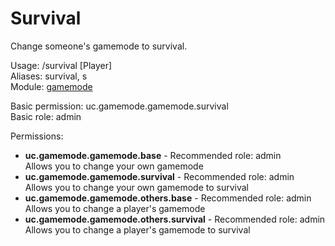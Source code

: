 Survival
====
Change someone's gamemode to survival.

Usage: /survival [Player]<br>
Aliases: survival, s<br>
Module: [gamemode](../modules/gamemode.md)<br>

Basic permission: uc.gamemode.gamemode.survival<br>
Basic role: admin<br>

Permissions: <br>
* **uc.gamemode.gamemode.base** - Recommended role: admin<br>Allows you to change your own gamemode
* **uc.gamemode.gamemode.survival** - Recommended role: admin<br>Allows you to change your own gamemode to survival
* **uc.gamemode.gamemode.others.base** - Recommended role: admin<br>Allows you to change a player's gamemode
* **uc.gamemode.gamemode.others.survival** - Recommended role: admin<br>Allows you to change a player's gamemode to survival
